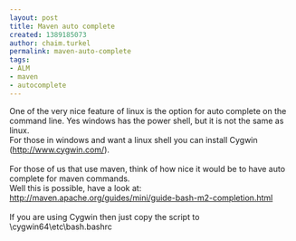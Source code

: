 ```yaml
---
layout: post
title: Maven auto complete
created: 1389185073
author: chaim.turkel
permalink: maven-auto-complete
tags:
- ALM
- maven
- autocomplete
---
```

One of the very nice feature of linux is the option for auto complete on the command line. Yes windows has the power shell, but it is not the same as linux.<br />
For those in windows and want a linux shell you can install&nbsp;Cygwin (<a href="http://www.cygwin.com/">http://www.cygwin.com/</a>).<br />
<br />
For those of us that use maven, think of how nice it would be to have auto complete for maven commands.<br />
Well this is possible, have a look at:<br />
<a href="http://maven.apache.org/guides/mini/guide-bash-m2-completion.html">http://maven.apache.org/guides/mini/guide-bash-m2-completion.html</a><br />
<br />
If you are using Cygwin then just copy the script to \cygwin64\etc\bash.bashrc
